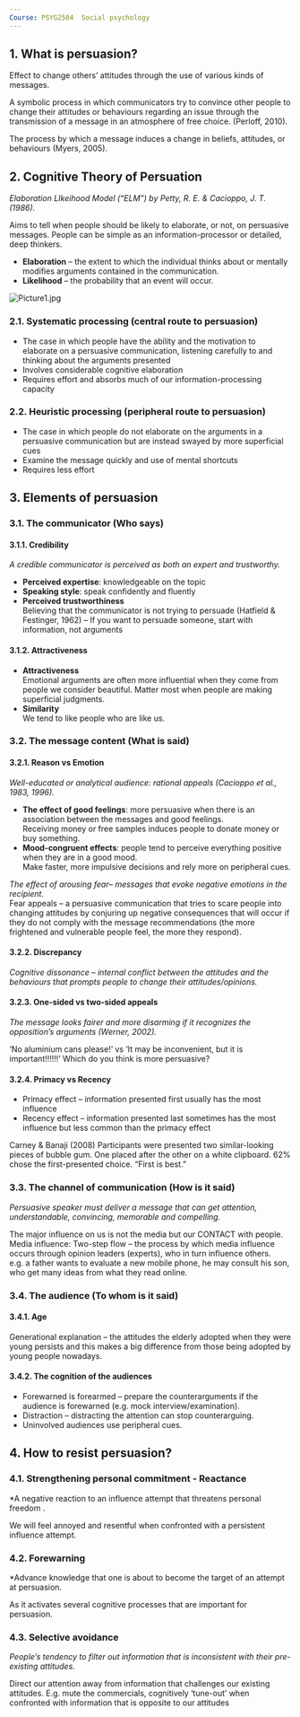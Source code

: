 ```yaml
---
Course: PSYG2504  Social psychology
---
```


## 1. What is persuasion?

Effect to change others’ attitudes through the use of various kinds of messages.

A symbolic process in which communicators try to convince other people to change their attitudes or behaviours regarding an issue through the transmission of a message in an atmosphere of free choice. (Perloff, 2010).

The process by which a message induces a change in beliefs, attitudes, or behaviours (Myers, 2005).

## 2. Cognitive Theory of Persuation

*Elaboration LIkeihood Model (“ELM”) by Petty, R. E. & Cacioppo, J. T. (1986).*

Aims to tell when people should be likely to elaborate, or not, on persuasive messages.
People can be simple as an information-processor or detailed, deep thinkers.

- **Elaboration** – the extent to which the individual thinks about or mentally modifies arguments contained in the communication.
- **Likelihood** – the probability that an event will occur.

![Picture1.jpg](https://photo-1303301880.cos.ap-guangzhou.myqcloud.com/2024/05/12/66407577c6337.jpg)

### 2.1. Systematic processing (central route to persuasion)

- The case in which people have the ability and the motivation to elaborate on a persuasive communication, listening carefully to and thinking about the arguments presented
- Involves considerable cognitive elaboration
- Requires effort and absorbs much of our information-processing capacity

### 2.2. Heuristic processing (peripheral route to persuasion)

- The case in which people do not elaborate on the arguments in a persuasive communication but are instead swayed by more superficial cues
- Examine the message quickly and use of mental shortcuts
- Requires less effort

## 3. Elements of persuasion

### 3.1. The communicator (Who says)

#### 3.1.1. Credibility

*A credible communicator is perceived as both an expert and trustworthy.*

- **Perceived expertise**: knowledgeable on the topic
- **Speaking style**: speak confidently and fluently 
- **Perceived trustworthiness**  
  Believing that the communicator is not trying to persuade (Hatfield & Festinger, 1962) – If you want to persuade someone, start with information, not arguments

#### 3.1.2. Attractiveness

- **Attractiveness**   
  Emotional arguments are often more influential when they come from people we consider beautiful.
  Matter most when people are making superficial judgments.
- **Similarity**   
  We tend to like people who are like us.

### 3.2. The message content (What is said)

#### 3.2.1. Reason vs Emotion
*Well-educated or analytical audience: rational appeals (Cacioppo et al., 1983, 1996).*

- **The effect of good feelings**: more persuasive when there is an association between the messages and good feelings.  
  Receiving money or free samples induces people to donate money or buy something.
- **Mood-congruent effects**: people tend to perceive everything positive when they are in a good mood.  
  Make faster, more impulsive decisions and rely more on peripheral cues.

*The effect of arousing fear– messages that evoke negative emotions in the recipient.*  
Fear appeals – a persuasive communication that tries to scare people into changing attitudes by conjuring up negative consequences that will occur if they do not comply with the message recommendations (the more frightened and vulnerable people feel, the more they respond).

#### 3.2.2. Discrepancy
*Cognitive dissonance – internal conflict between the attitudes and the behaviours that prompts people to change their attitudes/opinions.*

#### 3.2.3. One-sided vs two-sided appeals
*The message looks fairer and more disarming if it recognizes the opposition’s arguments (Werner, 2002).*

‘No aluminium cans please!’ vs ‘It may be inconvenient, but it is important!!!!!!’
Which do you think is more persuasive?

#### 3.2.4. Primacy vs Recency

- Primacy effect – information presented first usually has the most influence
- Recency effect – information presented last sometimes has the most influence but less common than the primacy effect

Carney & Banaji (2008)
Participants were presented two similar-looking pieces of bubble gum.
One placed after the other on a white clipboard.
62% chose the first-presented choice.
“First is best.”

### 3.3. The channel of communication (How is it said)

*Persuasive speaker must deliver a message that can get attention, understandable, convincing, memorable and compelling.*

The major influence on us is not the media but our CONTACT with people.  
Media influence: Two-step flow – the process by which media influence occurs through opinion leaders (experts), who in turn influence others.  
e.g. a father wants to evaluate a new mobile phone, he may consult his son, who get many ideas from what they read online.

### 3.4. The audience (To whom is it said)

#### 3.4.1. Age

Generational explanation – the attitudes the elderly adopted when they were young persists and this makes a big difference from those being adopted by young people nowadays.

#### 3.4.2. The cognition of the audiences

- Forewarned is forearmed – prepare the counterarguments if the audience is forewarned (e.g. mock interview/examination).
- Distraction – distracting the attention can stop counterarguing.
- Uninvolved audiences use peripheral cues.

## 4. How to resist persuasion?

### 4.1. Strengthening personal commitment - Reactance
*A negative reaction to an influence attempt that threatens personal freedom .

We will feel annoyed and resentful when confronted with a persistent influence attempt.

### 4.2. Forewarning
*Advance knowledge that one is about to become the target of an attempt at persuasion.

As it activates several cognitive processes that are important for persuasion.

### 4.3. Selective avoidance
*People’s tendency to filter out information that is inconsistent with their pre-existing attitudes.*

Direct our attention away from information that challenges our existing attitudes.
E.g. mute the commercials, cognitively ‘tune-out’ when confronted with information that is opposite to our attitudes
